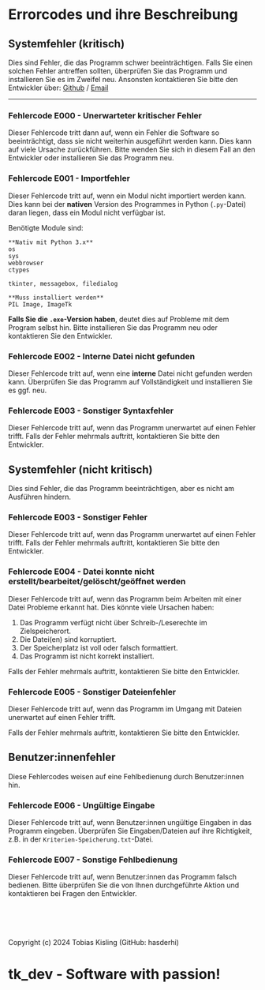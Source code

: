 # Errorcodes und ihre Beschreibung

## Systemfehler (kritisch)
Dies sind Fehler, die das Programm schwer beeinträchtigen.
Falls Sie einen solchen Fehler antreffen sollten, überprüfen Sie das Programm und installieren Sie es im Zweifel neu. Ansonsten kontaktieren Sie bitte den Entwickler über:
[Github](https://github.com/hasderhi)
/
[Email](mailto:tobias.kisling@icloud.con)

---
### Fehlercode E000 - Unerwarteter kritischer Fehler
Dieser Fehlercode tritt dann auf, wenn ein Fehler die Software so beeinträchtigt, dass sie nicht weiterhin ausgeführt werden kann. Dies kann auf viele Ursache zurückführen. Bitte wenden Sie sich in diesem Fall an den Entwickler oder installieren Sie das Programm neu.

### Fehlercode E001 - Importfehler
Dieser Fehlercode tritt auf, wenn ein Modul nicht importiert werden kann. Dies kann bei der **nativen** Version des Programmes in Python 
(```.py```-Datei) daran liegen, dass ein Modul nicht verfügbar ist. 

Benötigte Module sind:

``` 
**Nativ mit Python 3.x**
os
sys
webbrowser
ctypes

tkinter, messagebox, filedialog

**Muss installiert werden**
PIL Image, ImageTk
```

**Falls Sie die ```.exe```-Version haben**, deutet dies auf Probleme mit dem Program selbst hin. Bitte installieren Sie das Programm neu oder kontaktieren Sie den Entwickler.

### Fehlercode E002 - Interne Datei nicht gefunden
Dieser Fehlercode tritt auf, wenn eine **interne** Datei nicht gefunden werden kann. Überprüfen Sie das Programm auf Vollständigkeit und installieren Sie es ggf. neu.

### Fehlercode E003 - Sonstiger Syntaxfehler
Dieser Fehlercode tritt auf, wenn das Programm unerwartet auf einen Fehler trifft. Falls der Fehler mehrmals auftritt, kontaktieren Sie bitte den Entwickler.

## Systemfehler (nicht kritisch)
Dies sind Fehler, die das Programm beeinträchtigen, aber es nicht am Ausführen hindern.

### Fehlercode E003 - Sonstiger Fehler
Dieser Fehlercode tritt auf, wenn das Programm unerwartet auf einen Fehler trifft. Falls der Fehler mehrmals auftritt, kontaktieren Sie bitte den Entwickler.

### Fehlercode E004 - Datei konnte nicht erstellt/bearbeitet/gelöscht/geöffnet werden
Dieser Fehlercode tritt auf, wenn das Programm beim Arbeiten mit einer Datei Probleme erkannt hat. Dies könnte viele Ursachen haben:

1. Das Programm verfügt nicht über Schreib-/Leserechte im Zielspeicherort.
2. Die Datei(en) sind korruptiert.
3. Der Speicherplatz ist voll oder falsch formattiert.
4. Das Programm ist nicht korrekt installiert.

Falls der Fehler mehrmals auftritt, kontaktieren Sie bitte den Entwickler.

### Fehlercode E005 - Sonstiger Dateienfehler
Dieser Fehlercode tritt auf, wenn das Programm im Umgang mit Dateien unerwartet auf einen Fehler trifft.

Falls der Fehler mehrmals auftritt, kontaktieren Sie bitte den Entwickler.

## Benutzer:innenfehler
Diese Fehlercodes weisen auf eine Fehlbedienung durch Benutzer:innen hin.

### Fehlercode E006 - Ungültige Eingabe
Dieser Fehlercode tritt auf, wenn Benutzer:innen ungültige Eingaben in das Programm eingeben. Überprüfen Sie Eingaben/Dateien auf ihre Richtigkeit, z.B. in der ```Kriterien-Speicherung.txt```-Datei.

### Fehlercode E007 - Sonstige Fehlbedienung
Dieser Fehlercode tritt auf, wenn Benutzer:innen das Programm falsch bedienen. Bitte überprüfen Sie die von Ihnen durchgeführte Aktion und kontaktieren bei Fragen den Entwickler.

<br>
<br>
<br>
<br>
Copyright (c) 2024 Tobias Kisling (GitHub: hasderhi)

# tk_dev - Software with passion!